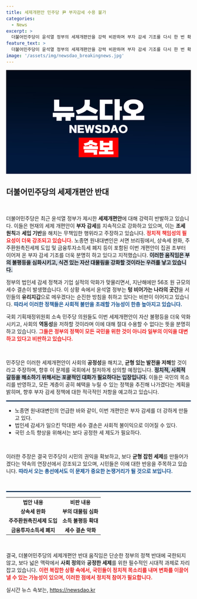 ```yaml
---
title: 세제개편안 민주당 尹 부자감세 수용 불가
categories:
  - News
excerpt: >
  더불어민주당이 윤석열 정부의 세제개편안을 강력 비판하며 부자 감세 기조를 다시 한 번 확인했습니다. 이로 인해 서민의 부담이 가중될 우려가 제기되고 있습니다. 자세한 내용은 클릭해 확인하세요!
feature_text: >
  더불어민주당이 윤석열 정부의 세제개편안을 강력 비판하며 부자 감세 기조를 다시 한 번 확인했습니다. 이로 인해 서민의 부담이 가중될 우려가 제기되고 있습니다. 자세한 내용은 클릭해 확인하세요!
image: '/assets/img/newsdao_breakingnews.jpg'
---
```


<p><img src="/assets/img/newsdao_breakingnews.jpg" alt="ranknews 속보" /></p>

<h2 data-ke-size="size26">더불어민주당의 세제개편안 반대</h2>

<p data-ke-size="size16">&nbsp;</p>

<p>더불어민주당은 최근 윤석열 정부가 제시한 <strong>세제개편안</strong>에 대해 강력히 반발하고 있습니다. 이들은 현재의 세제 개편안이 <strong>부자 감세</strong>를 지속적으로 강화하고 있으며, 이는 <strong>조세 원칙</strong>과 <strong>세입 기반</strong>을 해치는 무책임한 행위라고 주장하고 있습니다. <b><span style="color: #ee2323;">정치적 책임성의 필요성이 더욱 강조되고 있습니다.</span></b> 노종면 원내대변인은 서면 브리핑에서, 상속세 완화, 주주환원촉진세제 도입 및 금융투자소득세 폐지 등이 포함된 이번 개편안이 집권 초부터 이어져 온 부자 감세 기조를 더욱 분명히 하고 있다고 지적했습니다. <b><span style="background-color: #21538527;">이러한 움직임은 부의 불평등을 심화시키고, 식견 있는 자산 대물림을 강화할 것이라는 우려를 낳고 있습니다.</span></b></p>

<p>정부의 법인세 감세 정책과 기업 실적의 악화가 맞물리면서, 지난해에만 56조 원 규모의 세수 결손이 발생했습니다. 이 상황 속에서 윤석열 정부는 <strong>텅 비어가는 나라의 곳간</strong>을 서민들의 <strong>유리지갑</strong>으로 메우겠다는 순진한 방침을 취하고 있다는 비판이 이어지고 있습니다. <b><span style="color: #1a5490;">따라서 이러한 정책들은 사회적 불만을 초래할 가능성이 한층 높아지고 있습니다.</span></b> </p>

<p>국회 기획재정위원회 소속 민주당 의원들도 이번 세제개편안이 자산 불평등을 더욱 악화시키고, 사회의 <strong>역동성</strong>을 저하할 것이라며 이에 대해 절대 수용할 수 없다는 뜻을 분명히 하고 있습니다. <b><span style="color: #ee2323;">그들은 정부의 정책이 모든 국민을 위한 것이 아니라 일부의 이익을 대변하고 있다고 비판하고 있습니다.</span></b> </p>

<p data-ke-size="size16">&nbsp;</p>

<p>민주당은 이러한 세제개편안이 사회의 <strong>공정성</strong>을 해치고, <strong>균형 있는 발전을 저해</strong>할 것이라고 주장하며, 향후 이 문제를 국회에서 철저하게 상의할 예정입니다. <b><span style="background-color: #21538527;">정치적, 사회적 갈등을 해소하기 위해서는 포괄적인 대화가 필요하다는 입장입니다.</span></b> 이들은 국민의 목소리를 반영하고, 모든 계층이 공히 혜택을 누릴 수 있는 정책을 추진해 나가겠다는 계획을 밝히며, 향후 부자 감세 정책에 대한 적극적인 저항을 예고하고 있습니다. </p>

<hr style="border: 1px solid #215385;"/>

<div>
    <ul>
        <li>노종면 원내대변인의 언급한 바와 같이, 이번 개편안은 부자 감세를 더 강하게 만들고 있다.</li>
        <li>법인세 감세가 일으킨 막대한 세수 결손은 사회적 불이익으로 이어질 수 있다.</li>
        <li>국민 소득 향상을 위해서는 보다 공정한 세 제도가 필요하다.</li>
    </ul>
</div>

<p data-ke-size="size16">&nbsp;</p>

<p>이러한 주장은 결국 민주당이 시민의 권익을 확보하고, 보다 <strong>균형 잡힌 세제</strong>를 만들어가겠다는 약속의 연장선에서 강조되고 있으며, 시민들은 이에 대한 반응을 주목하고 있습니다. <b><span style="color: #1a5490;">따라서 오는 총선에서도 이 문제가 중요한 논쟁거리가 될 것으로 보입니다.</span></b> </p>

<p data-ke-size="size16">&nbsp;</p>

<hr style="border: 1px solid #215385;"/>

<div>
    <table style="width:100%; border-collapse: collapse;">
        <tr>
            <td style="text-align: center; height: 17px;"><b>법안 내용</b></td>
            <td style="text-align: center; height: 17px;"><b>비판 내용</b></td>
        </tr>
        <tr>
            <td style="text-align: center; height: 17px;"><b>상속세 완화</b></td>
            <td style="text-align: center; height: 17px;"><b>부의 대물림 심화</b></td>
        </tr>
        <tr>
            <td style="text-align: center; height: 17px;"><b>주주환원촉진세제 도입</b></td>
            <td style="text-align: center; height: 17px;"><b>소득 불평등 확대</b></td>
        </tr>
        <tr>
            <td style="text-align: center; height: 17px;"><b>금융투자소득세 폐지</b></td>
            <td style="text-align: center; height: 17px;"><b>세수 결손 악화</b></td>
        </tr>
    </table>
</div>

<p data-ke-size="size16">&nbsp;</p>

<p>결국, 더불어민주당의 세제개편안 반대 움직임은 단순한 정부의 정책 반대에 국한되지 않고, 보다 넓은 맥락에서 <strong>사회 정의</strong>와 <strong>공정한 세제</strong>를 위한 필수적인 시대적 과제로 자리 잡고 있습니다. <b><span style="color: #ee2323;">이런 복잡한 상황 속에서, 국민들이 정치적 목소리를 내며 변화를 이끌어낼 수 있는 가능성이 있으며, 이러한 점에서 정치적 참여가 필요합니다.</span></b> </p>
실시간 뉴스 속보는, <a href="https://newsdao.kr" rel="dofollow">https://newsdao.kr</a>


